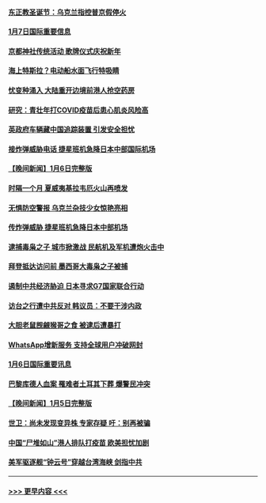 #### [东正教圣诞节：乌克兰指控普京假停火](../pages/prog202/a103619741.md?t=01080943) 
#### [1月7日国际重要信息](../pages/prog202/a103619736.md?t=01080943) 
#### [京都神社传统活动 歌牌仪式庆祝新年](../pages/prog202/a103619620.md?t=01080943) 
#### [海上特斯拉？电动船水面飞行特吸睛](../pages/prog202/a103619477.md?t=01080943) 
#### [忧变种涌入 大陆重开边境前港人抢空药房](../pages/prog202/a103619386.md?t=01080943) 
#### [研究：青壮年打COVID疫苗后患心肌炎风险高](../pages/prog202/a103619391.md?t=01080943) 
#### [英政府车辆藏中国追踪装置 引发安全担忧](../pages/prog202/a103619395.md?t=01080943) 
#### [接炸弹威胁电话 捷星班机急降日本中部国际机场](../pages/prog202/a103619334.md?t=01080943) 
#### [【晚间新闻】1月6日完整版](../pages/prog202/a103619138.md?t=01080943) 
#### [时隔一个月 夏威夷基拉韦厄火山再喷发](../pages/prog202/a103619010.md?t=01080943) 
#### [无惧防空警报 乌克兰杂技少女惊艳亮相](../pages/prog202/a103619033.md?t=01080943) 
#### [传炸弹威胁 捷星班机急降日本中部机场](../pages/prog202/a103619094.md?t=01080943) 
#### [逮捕毒枭之子 城市掀激战 民航机及军机遭炮火击中](../pages/prog202/a103618988.md?t=01080943) 
#### [拜登抵达访问前 墨西哥大毒枭之子被捕](../pages/prog202/a103618805.md?t=01080943) 
#### [遏制中共经济胁迫 日本寻求G7国家联合行动](../pages/prog202/a103618809.md?t=01080943) 
#### [访台之行遭中共反对 韩议员：不要干涉内政](../pages/prog202/a103618472.md?t=01080943) 
#### [大胆老鼠觊觎猴哥之食 被逮后遭暴打](../pages/prog202/a103618467.md?t=01080943) 
#### [WhatsApp增新服务 支持全球用户冲破网封](../pages/prog202/a103618456.md?t=01080943) 
#### [1月6日国际重要讯息](../pages/prog202/a103618485.md?t=01080943) 
#### [巴黎库德人血案 罹难者土耳其下葬 爆警民冲突](../pages/prog202/a103618432.md?t=01080943) 
#### [【晚间新闻】1月5日完整版](../pages/prog202/a103618214.md?t=01080943) 
#### [世卫：尚未发现变异株 专家存疑 吁：别再被骗](../pages/prog202/a103618272.md?t=01080943) 
#### [中国“尸堆如山”港人排队打疫苗 欧美担忧加剧](../pages/prog202/a103618275.md?t=01080943) 
#### [美军驱逐舰“钟云号”穿越台湾海峡 剑指中共](../pages/prog202/a103618180.md?t=01080943) 

----
#### [ >>> 更早内容 <<< ](../indexes/prog202-earlier.md)
